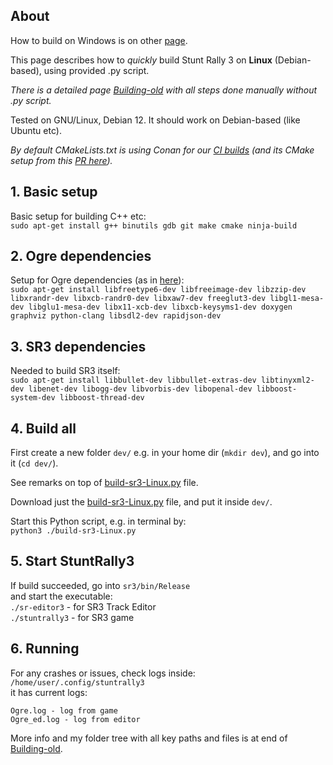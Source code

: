 ## About

How to build on Windows is on other [page](BuildingVS.md).

This page describes how to *quickly* build Stunt Rally 3 on **Linux** (Debian-based), using provided .py script.  

_There is a detailed page [Building-old](Building-old.md) with all steps done manually without .py script._  

Tested on GNU/Linux, Debian 12. It should work on Debian-based (like Ubuntu etc).  

_By default CMakeLists.txt is using Conan for our [CI builds](https://github.com/stuntrally/stuntrally3/actions) (and its CMake setup from this [PR here](https://github.com/stuntrally/stuntrally3/pull/1))._  

## 1. Basic setup

Basic setup for building C++ etc:  
`sudo apt-get install g++ binutils gdb git make cmake ninja-build`

## 2. Ogre dependencies

Setup for Ogre dependencies (as in [here](https://github.com/OGRECave/ogre-next#dependencies-linux)):  
`sudo apt-get install libfreetype6-dev libfreeimage-dev libzzip-dev libxrandr-dev libxcb-randr0-dev libxaw7-dev freeglut3-dev libgl1-mesa-dev libglu1-mesa-dev libx11-xcb-dev libxcb-keysyms1-dev doxygen graphviz python-clang libsdl2-dev rapidjson-dev`

## 3. SR3 dependencies

Needed to build SR3 itself:  
`sudo apt-get install libbullet-dev libbullet-extras-dev libtinyxml2-dev libenet-dev libogg-dev libvorbis-dev libopenal-dev libboost-system-dev libboost-thread-dev`

## 4. Build all

First create a new folder `dev/` e.g. in your home dir (`mkdir dev`), and go into it (`cd dev/`).

See remarks on top of [build-sr3-Linux.py](../build-sr3-Linux.py) file.

Download just the [build-sr3-Linux.py](../build-sr3-Linux.py) file, and put it inside `dev/`.

Start this Python script, e.g. in terminal by:  
`python3 ./build-sr3-Linux.py`

## 5. Start StuntRally3

If build succeeded, go into `sr3/bin/Release`  
and start the executable:  
`./sr-editor3` - for SR3 Track Editor  
`./stuntrally3` - for SR3 game  

## 6. Running

For any crashes or issues, check logs inside:  
`/home/user/.config/stuntrally3`  
it has current logs:
```
Ogre.log - log from game
Ogre_ed.log - log from editor
```
More info and my folder tree with all key paths and files is at end of [Building-old](Building-old.md#9-running).
